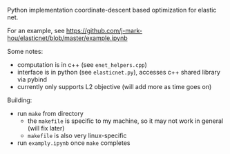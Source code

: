Python implementation coordinate-descent based optimization for elastic net.

For an example, see https://github.com/j-mark-hou/elasticnet/blob/master/example.ipynb

Some notes:

- computation is in c++ (see `enet_helpers.cpp`)
- interface is in python (see `elasticnet.py`), accesses c++ shared library via pybind
- currently only supports L2 objective (will add more as time goes on)

Building:

- run `make` from directory
	- the `makefile` is specific to my machine, so it may not work in general (will fix later)
	- `makefile` is also very linux-specific
- run `examply.ipynb` once `make` completes